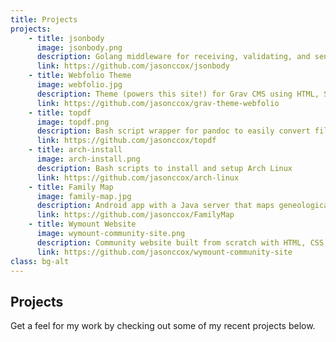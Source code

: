 ```yaml
---
title: Projects
projects:
    - title: jsonbody
      image: jsonbody.png
      description: Golang middleware for receiving, validating, and sending JSON
      link: https://github.com/jasonccox/jsonbody
    - title: Webfolio Theme
      image: webfolio.jpg
      description: Theme (powers this site!) for Grav CMS using HTML, Sass, JS, Twig
      link: https://github.com/jasonccox/grav-theme-webfolio
    - title: topdf
      image: topdf.png
      description: Bash script wrapper for pandoc to easily convert files to PDF
      link: https://github.com/jasonccox/topdf
    - title: arch-install
      image: arch-install.png
      description: Bash scripts to install and setup Arch Linux
      link: https://github.com/jasonccox/arch-linux
    - title: Family Map
      image: family-map.jpg
      description: Android app with a Java server that maps geneological data
      link: https://github.com/jasonccox/FamilyMap
    - title: Wymount Website
      image: wymount-community-site.png
      description: Community website built from scratch with HTML, CSS, JS
      link: https://github.com/jasonccox/wymount-community-site
class: bg-alt
---
```


## Projects
Get a feel for my work by checking out some of my recent projects below.
